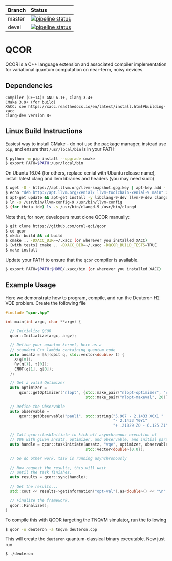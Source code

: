 | Branch | Status |
|:-------|:-------|
|master | [![pipeline status](https://code.ornl.gov/qci/qcor/badges/master/pipeline.svg)](https://code.ornl.gov/qci/qcor/commits/master) |
|devel | [![pipeline status](https://code.ornl.gov/qci/qcor/badges/devel/pipeline.svg)](https://code.ornl.gov/qci/qcor/commits/devel) |

# QCOR

QCOR is a C++ language extension and associated compiler implementation
for variational quantum computation on near-term, noisy devices.


## Dependencies
```
Compiler (C++14): GNU 6.1+, Clang 3.4+
CMake 3.9+ (for build)
XACC: see https://xacc.readthedocs.io/en/latest/install.html#building-xacc
clang-dev version 8+
```
## Linux Build Instructions
Easiest way to install CMake - do not use the package manager,
instead use `pip`, and ensure that `/usr/local/bin` is in your PATH:
```bash
$ python -m pip install --upgrade cmake
$ export PATH=$PATH:/usr/local/bin
```

On Ubuntu 16.04 (for others, replace xenial with Ubuntu release name),
install latest clang and llvm libraries and headers (you may need sudo)
```bash
$ wget -O - https://apt.llvm.org/llvm-snapshot.gpg.key | apt-key add -
$ echo "deb http://apt.llvm.org/xenial/ llvm-toolchain-xenial-9 main" > /etc/apt/sources.list.d/llvm.list
$ apt-get update && apt-get install -y libclang-9-dev llvm-9-dev clangd-9
$ ln -s /usr/bin/llvm-config-9 /usr/bin/llvm-config
$ (for theia ide) ls -s /usr/bin/clangd-9 /usr/bin/clangd
```

Note that, for now, developers must clone QCOR manually:
``` bash
$ git clone https://github.com/ornl-qci/qcor
$ cd qcor
$ mkdir build && cd build
$ cmake .. -DXACC_DIR=~/.xacc (or wherever you installed XACC)
$ [with tests] cmake .. -DXACC_DIR=~/.xacc -DQCOR_BUILD_TESTS=TRUE
$ make install
```
Update your PATH to ensure that the ```qcor``` compiler is available.
```bash
$ export PATH=$PATH:$HOME/.xacc/bin (or wherever you installed XACC)
```

## Example Usage

Here we demonstrate how to program, compile, and run the Deuteron H2 VQE problem. Create
the following file

```cpp
#include "qcor.hpp"

int main(int argc, char **argv) {

  // Initialize QCOR
  qcor::Initialize(argc, argv);

  // Define your quantum kernel, here as a
  // standard C++ lambda containing quantum code
  auto ansatz = [&](qbit q, std::vector<double> t) {
    X(q[0]);
    Ry(q[1], t[0]);
    CNOT(q[1], q[0]);
  };

  // Get a valid Optimizer
  auto optimizer =
      qcor::getOptimizer("nlopt", {std::make_pair("nlopt-optimizer", "cobyla"),
                                   std::make_pair("nlopt-maxeval", 20)});

  // Define the Observable
  auto observable =
      qcor::getObservable("pauli", std::string("5.907 - 2.1433 X0X1 "
                                               "- 2.1433 Y0Y1"
                                               "+ .21829 Z0 - 6.125 Z1"));

  // Call qcor::taskInitiate to kick off asynchronous execution of
  // VQE with given ansatz, optimizer, and observable, and initial params 0.0
  auto handle = qcor::taskInitiate(ansatz, "vqe", optimizer, observable,
                                   std::vector<double>{0.0});

  // Go do other work, task is running asynchronously

  // Now request the results, this will wait
  // until the task finishes.
  auto results = qcor::sync(handle);

  // Get the results...
  std::cout << results->getInformation("opt-val").as<double>() << "\n";

  // Finalize the framework.
  qcor::Finalize();
}

```
To compile this with QCOR targeting the TNQVM simulator, run the following

```bash
$ qcor -o deuteron -a tnqvm deuteron.cpp
```
This will create the ```deuteron``` quantum-classical binary executable.
Now just run
```bash
$ ./deuteron
```
